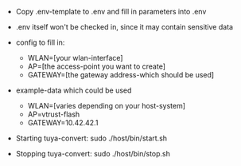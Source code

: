 - Copy .env-template to .env and fill in parameters into .env
- .env itself won't be checked in, since it may contain sensitive data
- config to fill in:
  - WLAN=[your wlan-interface]
  - AP=[the access-point you want to create]
  - GATEWAY=[the gateway address-which should be used]
- example-data which could be used
  - WLAN=[varies depending on your host-system]
  - AP=vtrust-flash
  - GATEWAY=10.42.42.1

- Starting tuya-convert: sudo ./host/bin/start.sh
- Stopping tuya-convert: sudo ./host/bin/stop.sh
